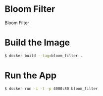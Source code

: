 # Bloom Filter
Bloom Filter

# Build the Image
```bash
$ docker build --tag=bloom_filter .
```
# Run the App
```bash
$ docker run -i -t -p 4000:80 bloom_filter
```
